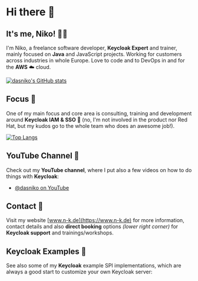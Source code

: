 # Hi there 👋

## It's me, Niko! 👨‍💻

I'm Niko, a freelance software developer, **Keycloak Expert** and trainer, mainly focused on **Java** and JavaScript projects.
Working for customers across industries in whole Europe.
Love to code and to DevOps in and for the **AWS** ☁️  cloud.

[![dasniko's GitHub stats](https://github-readme-stats.vercel.app/api?username=dasniko&count_private=true&show_icons=true&&theme=dark)](https://github.com/anuraghazra/github-readme-stats)

## Focus 👀

One of my main focus and core area is consulting, training and development around **Keycloak IAM & SSO** 🔐  (no, I'm not involved in the product nor Red Hat, but my kudos go to the whole team who does an awesome job!).

[![Top Langs](https://github-readme-stats.vercel.app/api/top-langs/?username=dasniko&layout=compact&hide=scss,css,html)](https://github.com/anuraghazra/github-readme-stats)

## YouTube Channel 🎥

Check out my **YouTube channel**, where I put also a few videos on how to do things with **Keycloak**:
* [@dasniko on YouTube](https://www.youtube.com/c/NikoKöbler?sub_confirmation=1)

## Contact 📝

Visit my website [www.n-k.de](https://www.n-k.de) for more information, contact details and also **direct booking** options _(lower right corner)_ for **Keycloak support** and trainings/workshops.

## Keycloak Examples 🚧

See also some of my **Keycloak** example SPI implementations, which are always a good start to customize your own Keycloak server:
